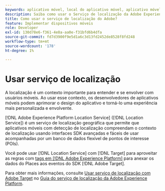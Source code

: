 ```yaml
---
keywords: aplicativo móvel, local do aplicativo móvel, aplicativo móvel target, local do target móvel, serviço de localização, serviço de localização da adobe experience cloud, pois, pontos de interesse, sdk, local
description: Saiba como usar o Serviço de localização da Adobe Experience Platform para ativar seus aplicativos móveis com detecção de localização.
title: Como usar o serviço de localização do Adobe?
feature: Implementar dispositivos móveis
role: Developer
exl-id: 130d78e6-f361-4e8a-aa0e-f31bfd6b4dfa
source-git-commit: fd7d3900f9e5d1a6c3d13fd2452de8528f8fd248
workflow-type: tm+mt
source-wordcount: '178'
ht-degree: 1%

---
```


# Usar serviço de localização

A localização é um contexto importante para entender e se envolver com usuários móveis. Ao usar esse contexto, os desenvolvedores de aplicativos móveis podem aprimorar o design do aplicativo e torná-lo uma experiência mais personalizada e envolvente.

[!DNL Adobe Experience Platform Location Service] ([!DNL Location Service]) é um serviço de localização geográfica que permite que aplicativos móveis com detecção de localização compreendam o contexto de localização usando interfaces SDK avançadas e fáceis de usar acompanhadas por um banco de dados flexível de pontos de interesse (POIs).

Você pode usar [!DNL Location Service] com [!DNL Target] para aproveitar as regras com [tags em [!DNL Adobe Experience Platform]](https://experienceleague.adobe.com/docs/experience-platform/tags/home.html) para anexar os dados do Places aos eventos do SDK [!DNL Adobe Target].

Para obter mais informações, consulte [Usar serviço de localização com Adobe Target](https://experienceleague.adobe.com/docs/places/using/use-places-with-other-solutions/places-target/places-target.html) no [Guia do serviço de localização da Adobe Experience Platform](https://experienceleague.adobe.com/docs/places/using/home.html).
